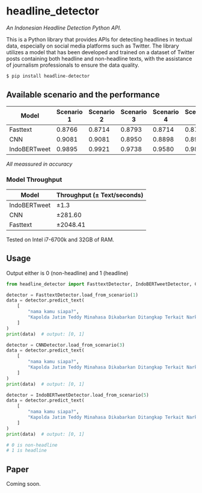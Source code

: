 # headline_detector

_An Indonesian Headline Detection Python API._

This is a Python library that provides APIs for detecting headlines in textual data, especially on social media platforms such as Twitter. The library utilizes a model that has been developed and trained on a dataset of Twitter posts containing both headline and non-headline texts, with the assistance of journalism professionals to ensure the data quality.

```sh
$ pip install headline-detector
```

## Available scenario and the performance

| Model        | Scenario 1 | Scenario 2 | Scenario 3 | Scenario 4 | Scenario 5 | Scenario 6 |
| ------------ | ---------- | ---------- | ---------- | ---------- | ---------- | ---------- |
| Fasttext     | 0.8766     | 0.8714     | 0.8793     | 0.8714     | 0.8714     | 0.8661     |
| CNN          | 0.9081     | 0.9081     | 0.8950     | 0.8898     | 0.8950     | 0.8898     |
| IndoBERTweet | 0.9895     | 0.9921     | 0.9738     | 0.9580     | 0.9843     | 0.9685     |

_All meassured in accuracy_

### Model Throughput

| Model        | Throughput (± Text/seconds) |
| ------------ | --------------------------- |
| IndoBERTweet | ±1.3                        |
| CNN          | ±281.60                     |
| Fasttext     | ±2048.41                    |

Tested on Intel i7-6700k and 32GB of RAM.

## Usage

Output either is 0 (non-headline) and 1 (headline)

```python
from headline_detector import FasttextDetector, IndoBERTweetDetector, CNNDetector

detector = FasttextDetector.load_from_scenario(1)
data = detector.predict_text(
    [
        "nama kamu siapa?",
        "Kapolda Jatim Teddy Minahasa Dikabarkan Ditangkap Terkait Narkoba  https://t.co/LD9X6VFaUR",
    ]
)
print(data)  # output: [0, 1]

detector = CNNDetector.load_from_scenario(3)
data = detector.predict_text(
    [
        "nama kamu siapa?",
        "Kapolda Jatim Teddy Minahasa Dikabarkan Ditangkap Terkait Narkoba  https://t.co/LD9X6VFaUR",
    ]
)
print(data)  # output: [0, 1]

detector = IndoBERTweetDetector.load_from_scenario(5)
data = detector.predict_text(
    [
        "nama kamu siapa?",
        "Kapolda Jatim Teddy Minahasa Dikabarkan Ditangkap Terkait Narkoba  https://t.co/LD9X6VFaUR",
    ]
)
print(data)  # output: [0, 1]

# 0 is non-headline
# 1 is headline
```

## Paper

Coming soon.
